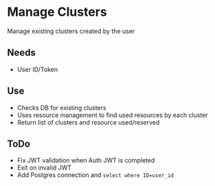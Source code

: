 # Manage Clusters
Manage existing clusters created by the user

## Needs
- User ID/Token

## Use
- Checks DB for existing clusters
- Uses resource management to find used resources by each cluster
- Return list of clusters and resource used/reserved

## ToDo
- Fix JWT validation when Auth JWT is completed
- Exit on invalid JWT
- Add Postgres connection and `select where ID=user_id`
